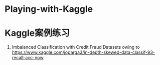 # Playing-with-Kaggle
# Kaggle案例练习
1. Imbalanced Classification with Credit Fraud Datasets
owing to https://www.kaggle.com/joparga3/in-depth-skewed-data-classif-93-recall-acc-now

